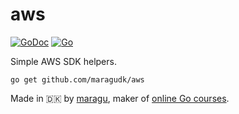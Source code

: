 # aws

[![GoDoc](https://pkg.go.dev/badge/github.com/maragudk/aws)](https://pkg.go.dev/github.com/maragudk/aws)
[![Go](https://github.com/maragudk/aws/actions/workflows/ci.yml/badge.svg)](https://github.com/maragudk/aws/actions/workflows/ci.yml)

Simple AWS SDK helpers.

```shell
go get github.com/maragudk/aws
```

Made in 🇩🇰 by [maragu](https://www.maragu.dk/), maker of [online Go courses](https://www.golang.dk/).
